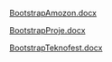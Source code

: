 [BootstrapAmozon.docx](https://github.com/user-attachments/files/17447290/BootstrapAmozon.docx)

[BootstrapProje.docx](https://github.com/user-attachments/files/17447291/BootstrapProje.docx)

[BootstrapTeknofest.docx](https://github.com/user-attachments/files/17447292/BootstrapTeknofest.docx)
